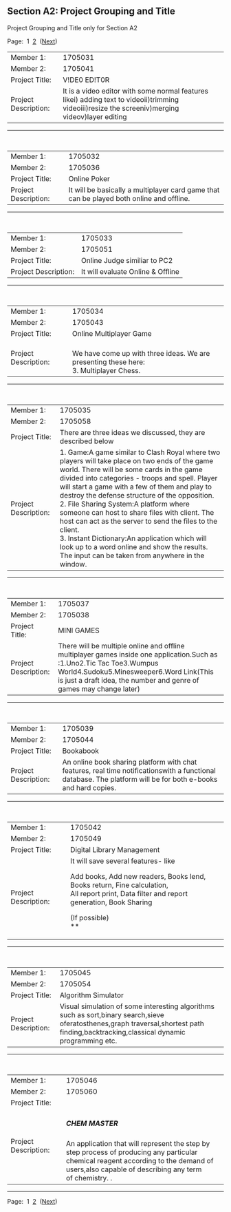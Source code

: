 <h2>Section A2: Project Grouping and Title</h2>Project Grouping and Title only for Section A2<br />

Page:  1  <a href="view.php?d=4&advanced=0&paging&page=1">2</a>  (<a href="view.php?d=4&advanced=0&paging&page=1">Next</a>)
<br /><table>
<tbody><tr>
<td>Member 1: </td>
<td>1705031</td>
</tr>
<tr>
<td>Member 2: </td>
<td>1705041</td>
</tr><tr>
<td>Project Title: <br /></td>
<td>V!DE0 ED!T0R<br /></td>
</tr>
<tr>
<td>Project Description: </td>
<td>It is a video editor with some normal features likei) adding text to videoii)trimming videoiii)resize the screeniv)merging videov)layer editing</td>
</tr>

</tbody>
</table>

<hr /><br /><table>
<tbody><tr>
<td>Member 1: </td>
<td>1705032</td>
</tr>
<tr>
<td>Member 2: </td>
<td>1705036</td>
</tr><tr>
<td>Project Title: <br /></td>
<td>Online Poker<br /></td>
</tr>
<tr>
<td>Project Description: </td>
<td>It will be basically a multiplayer card game that can be played both online and offline.</td>
</tr>

</tbody>
</table>

<hr /><br /><table>
<tbody><tr>
<td>Member 1: </td>
<td>1705033</td>
</tr>
<tr>
<td>Member 2: </td>
<td>1705051</td>
</tr><tr>
<td>Project Title: <br /></td>
<td>Online Judge similiar to PC2<br /></td>
</tr>
<tr>
<td>Project Description: </td>
<td>It will evaluate Online & Offline<br /></td>
</tr>

</tbody>
</table>

<hr /><br /><table>
<tbody><tr>
<td>Member 1: </td>
<td>1705034</td>
</tr>
<tr>
<td>Member 2: </td>
<td>1705043</td>
</tr><tr>
<td>Project Title: <br /></td>
<td>Online Multiplayer Game<br /></td>
</tr>
<tr>
<td>Project Description: </td>
<td><br />We have come up with three ideas. We are presenting these here:<br />3. Multiplayer Chess.</td>
</tr>

</tbody>
</table>

<hr /><br /><table>
<tbody><tr>
<td>Member 1: </td>
<td>1705035</td>
</tr>
<tr>
<td>Member 2: </td>
<td>1705058</td>
</tr><tr>
<td>Project Title: <br /></td>
<td>There are three ideas we discussed, they are described below<br /></td>
</tr>
<tr>
<td>Project Description: </td>
<td>1. Game:A game similar to Clash Royal where two players will take place on two ends of the game world. There will be some cards in the game divided into categories - troops and spell. Player will start a game with a few of them and play to destroy the defense structure of the opposition.<br />2. File Sharing System:A platform where someone can host to share files with client. The host can act as the server to send the files to the client.<br />3. Instant Dictionary:An application which will look up to a word online and show the results. The input can be taken from anywhere in the window.</td>
</tr>

</tbody>
</table>

<hr /><br /><table>
<tbody><tr>
<td>Member 1: </td>
<td>1705037</td>
</tr>
<tr>
<td>Member 2: </td>
<td>1705038</td>
</tr><tr>
<td>Project Title: <br /></td>
<td>MINI GAMES<br /></td>
</tr>
<tr>
<td>Project Description: </td>
<td>There will be multiple online and offline multiplayer games inside one application.Such as :1.Uno2.Tic Tac Toe3.Wumpus World4.Sudoku5.Minesweeper6.Word Link(This is just a draft idea, the number and genre of games may change later)</td>
</tr>

</tbody>
</table>

<hr /><br /><table>
<tbody><tr>
<td>Member 1: </td>
<td>1705039</td>
</tr>
<tr>
<td>Member 2: </td>
<td>1705044</td>
</tr><tr>
<td>Project Title: <br /></td>
<td>Bookabook<br /></td>
</tr>
<tr>
<td>Project Description: </td>
<td>An online book sharing platform with chat features, real time notificationswith a functional database. The platform will be for both e-books and hard copies.</td>
</tr>

</tbody>
</table>

<hr /><br /><table>
<tbody><tr>
<td>Member 1: </td>
<td>1705042</td>
</tr>
<tr>
<td>Member 2: </td>
<td>1705049</td>
</tr><tr>
<td>Project Title: <br /></td>
<td>Digital Library Management<br /></td>
</tr>
<tr>
<td>Project Description: </td>
<td>It will save several features- like
Add books, Add new readers, Books lend, Books return, Fine calculation,<br /> All report print, Data filter and report  generation, Book Sharing
(If possible)<br /><b></b>**<em></em><strike></strike><br /></td>
</tr>

</tbody>
</table>

<hr /><br /><table>
<tbody><tr>
<td>Member 1: </td>
<td>1705045</td>
</tr>
<tr>
<td>Member 2: </td>
<td>1705054</td>
</tr><tr>
<td>Project Title: <br /></td>
<td>Algorithm Simulator <br /></td>
</tr>
<tr>
<td>Project Description: </td>
<td>Visual simulation of some interesting algorithms such as sort,binary search,sieve oferatosthenes,graph traversal,shortest path finding,backtracking,classical dynamic programming etc.</td>
</tr>

</tbody>
</table>

<hr /><br /><table>
<tbody><tr>
<td>Member 1: </td>
<td>1705046</td>
</tr>
<tr>
<td>Member 2: </td>
<td>1705060</td>
</tr><tr>
<td>Project Title: <br /></td>
<td><br /></td>
</tr>
<tr>
<td>Project Description: </td>
<td><h5>CHEM MASTER</h5>An application that will represent the step by step process of producing any particular <br />chemical reagent according to the demand of users,also capable of describing any term of chemistry. .</td>
</tr>

</tbody>
</table>

<hr />Page:  1  <a href="view.php?d=4&advanced=0&paging&page=1">2</a>  (<a href="view.php?d=4&advanced=0&paging&page=1">Next</a>)
<br />
